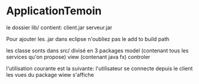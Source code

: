 # ApplicationTemoin

le dossier lib/ contient:
  client.jar
  serveur.jar
 
 
Pour ajouter les .jar dans eclipse n'oubliez pas le add to build path

les classe sonts dans src/ divisé en 3 packages
  model        (contenant tous les services qu'on propose)
  view         (contenant java fx)
  controler
  
l'utilisation courante est la suivante:
  l'utilisateur se connecte depuis le client
  les vues du package wiew s'affiche
 

